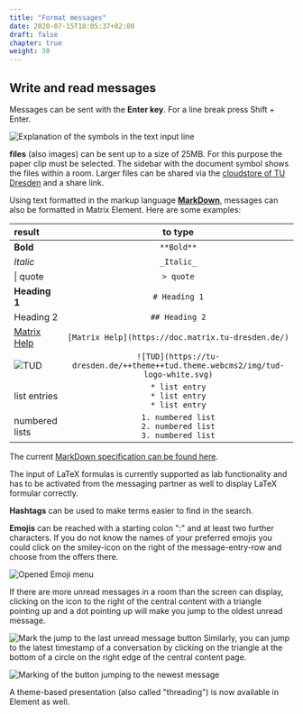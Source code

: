 ```yaml
---
title: "Format messages"
date: 2020-07-15T18:05:37+02:00
draft: false
chapter: true
weight: 30
---
```


## Write and read messages

Messages can be sent with the **Enter key**. For a line break press Shift + Enter.

![Explanation of the symbols in the text input line](/images/01_Textformatting_en.webp)

**files** (also images) can be sent up to a size of 25MB. For this purpose the paper clip must be selected. The sidebar with the document symbol shows the files within a room. Larger files can be shared via the [cloudstore of TU Dresden](https://cloudstore.zih.tu-dresden.de) and a share link.

Using text formatted in the markup language [**MarkDown**](https://de.wikipedia.org/wiki/Markdown), messages can also be formatted in Matrix Element. Here are some examples:

| result | to type |
|:------------------------------------------------------------------------------- |:-------------------------------------------------------------------------------------:|
| **Bold**                                                                        | ```**Bold**```                                                                        |
| *Italic*                                                                        | ```_Italic_```                                                                        |
| \| quote                                                                        | ```> quote```                                                                         |
| **Heading 1**                                                                   | ```# Heading 1```                                                                     |
| Heading 2                                                                       | ```## Heading 2```                                                                    |
| [Matrix Help](https://doc.matrix.tu-dresden.de/)                                | ```[Matrix Help](https://doc.matrix.tu-dresden.de/)```                                |
| ![TUD](https://tu-dresden.de/++theme++tud.theme.webcms2/img/tud-logo-white.svg) | ```![TUD](https://tu-dresden.de/++theme++tud.theme.webcms2/img/tud-logo-white.svg)``` |
| list entries                                                                    | ```* list entry```<br/>```* list entry```<br/>```* list entry```<br/>                 |
| numbered lists                                                                  | ```1. numbered list```<br/>```2. numbered list```<br/>```3. numbered list```<br/>     |

The current [MarkDown specification can be found here](https://spec.commonmark.org/current/).

The input of LaTeX formulas is currently supported as lab functionality and has to be activated from the messaging partner as well to display LaTeX formular correctly.

**Hashtags** can be used to make terms easier to find in the search.

**Emojis** can be reached with a starting colon ":" and at least two further characters. If you do not know the names of your preferred emojis you could click on the smiley-icon on the right of the message-entry-row and choose from the offers there.

![Opened Emoji menu](/images/14_Direktnachricht14.webp)

If there are more unread messages in a room than the screen can display, clicking on the icon to the right of the central content with a triangle pointing up and a dot pointing up will make you jump to the oldest unread message.

![Mark the jump to the last unread message button](/images/18_Sprung_hoch.webp)
Similarly, you can jump to the latest timestamp of a conversation by clicking on the triangle at the bottom of a circle on the right edge of the central content page.

![Marking of the button jumping to the newest message](/images/18_Sprung_nach_unten.webp)

A theme-based presentation (also called "threading") is now available in Element as well.
